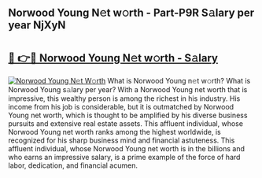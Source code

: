 ## Norwood Young N𝚎t w𝚘rth - Part-P9R S𝚊lary per year NjXyN

# <h2><a href="http://gc20dni.nevu.top/?p=Norwood+Young">🔗 👉🔴 Norwood Young N𝚎t w𝚘rth - S𝚊lary</a></h2>

[![Norwood Young N𝚎t W𝚘rth](https://i.imgur.com/Oavwk0R.jpeg)](http://gc20dni.nevu.top/?p=Norwood+Young)
What is Norwood Young n𝚎t w𝚘rth? What is Norwood Young s𝚊lary per year?
With a Norwood Young net worth that is impressive, this wealthy person is among the richest in his industry. His income from his job is considerable, but it is outmatched by Norwood Young net worth, which is thought to be amplified by his diverse business pursuits and extensive real estate assets. This affluent individual, whose Norwood Young net worth ranks among the highest worldwide, is recognized for his sharp business mind and financial astuteness. This affluent individual, whose Norwood Young net worth is in the billions and who earns an impressive salary, is a prime example of the force of hard labor, dedication, and financial acumen.
